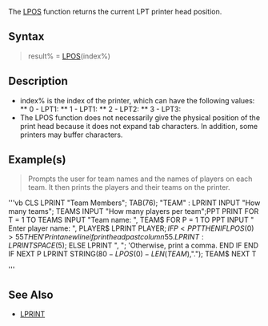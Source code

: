 The [LPOS](LPOS) function returns the current LPT printer head position.


## Syntax

>  result% = [LPOS](LPOS)(index%)


## Description

* index% is the index of the printer, which can have the following values:
** 0 - LPT1:
** 1 - LPT1:
** 2 - LPT2:
** 3 - LPT3:
* The LPOS function does not necessarily give the physical position of the print head because it does not expand tab characters. In addition, some printers may buffer characters.


## Example(s)

> Prompts the user for team names and the names of players on each team. It then prints the players and their teams on the printer.

'''vb
CLS
LPRINT "Team Members"; TAB(76); "TEAM" : LPRINT
INPUT "How many teams"; TEAMS
INPUT "How many players per team";PPT
PRINT
FOR T = 1 TO TEAMS
    INPUT "Team name: ", TEAM$
    FOR P = 1 TO PPT
        INPUT "   Enter player name: ", PLAYER$
        LPRINT PLAYER$;
        IF P < PPT THEN
            IF LPOS(0) > 55 THEN ' Print a new line if print head past column 55.
                LPRINT : LPRINT SPACE$(5);
            ELSE
                LPRINT ", ";         'Otherwise, print a comma.
            END IF
        END IF
    NEXT P
LPRINT STRING$(80 - LPOS(0) - LEN(TEAM$),"."); TEAM$
NEXT T

'''


## See Also

* [LPRINT](LPRINT)




